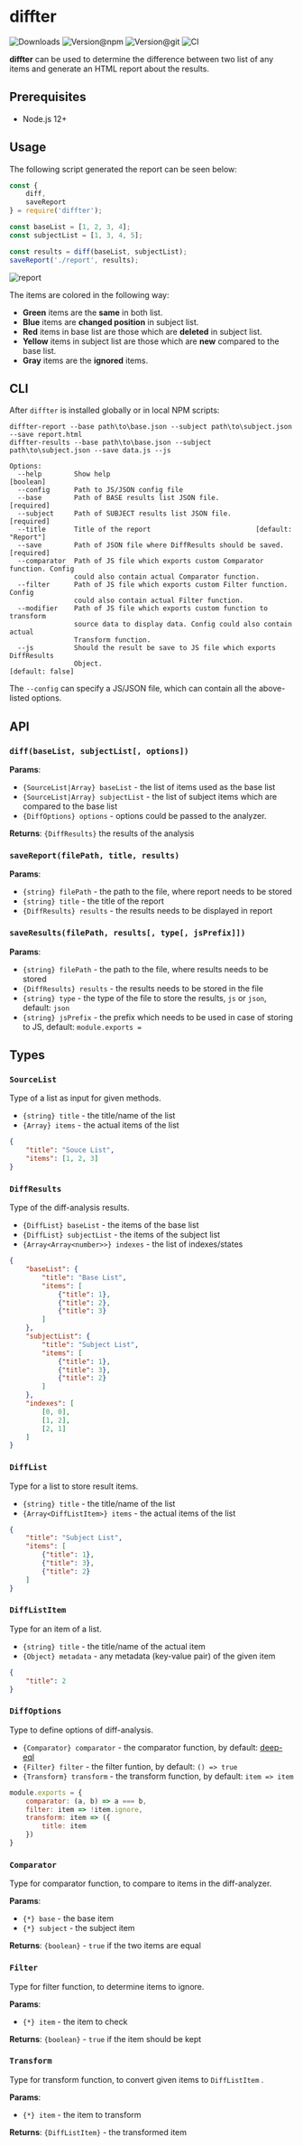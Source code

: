 # diffter

![Downloads](https://img.shields.io/npm/dw/diffter?style=flat-square)
![Version@npm](https://img.shields.io/npm/v/diffter?label=version%40npm&style=flat-square)
![Version@git](https://img.shields.io/github/package-json/v/szikszail/diffter/master?label=version%40git&style=flat-square)
![CI](https://img.shields.io/github/actions/workflow/status/szikszail/diffter/ci.yml?branch=master&label=ci&style=flat-square)

**diffter** can be used to determine the difference between two list of any items and generate an HTML report about the results.

## Prerequisites

* Node.js 12+

## Usage

The following script generated the report can be seen below:

``` javascript
const {
    diff,
    saveReport
} = require('diffter');

const baseList = [1, 2, 3, 4];
const subjectList = [1, 3, 4, 5];

const results = diff(baseList, subjectList);
saveReport('./report', results);
```

![report](example.png)

The items are colored in the following way:

* **Green** items are the **same** in both list.
* **Blue** items are **changed position** in subject list.
* **Red** items in base list are those which are **deleted** in subject list.
* **Yellow** items in subject list are those which are **new** compared to the base list.
* **Gray** items are the **ignored** items.

## CLI

After `diffter` is installed globally or in local NPM scripts:

``` 
diffter-report --base path\to\base.json --subject path\to\subject.json --save report.html
diffter-results --base path\to\base.json --subject path\to\subject.json --save data.js --js

Options:
  --help        Show help                                              [boolean]
  --config      Path to JS/JSON config file
  --base        Path of BASE results list JSON file.                  [required]
  --subject     Path of SUBJECT results list JSON file.               [required]
  --title       Title of the report                          [default: "Report"]
  --save        Path of JSON file where DiffResults should be saved.  [required]
  --comparator  Path of JS file which exports custom Comparator function. Config
                could also contain actual Comparator function.
  --filter      Path of JS file which exports custom Filter function. Config
                could also contain actual Filter function.
  --modifier    Path of JS file which exports custom function to transform
                source data to display data. Config could also contain actual
                Transform function.
  --js          Should the result be save to JS file which exports DiffResults
                Object.                                         [default: false]
```

The `--config` can specify a JS/JSON file, which can contain all the above-listed options.

## API

### `diff(baseList, subjectList[, options])`

**Params**:

* `{SourceList|Array} baseList` - the list of items used as the base list
* `{SourceList|Array} subjectList` - the list of subject items which are compared to the base list
* `{DiffOptions} options` - options could be passed to the analyzer.

**Returns**: `{DiffResults}` the results of the analysis

### `saveReport(filePath, title, results)`

**Params**:

* `{string} filePath` - the path to the file, where report needs to be stored
* `{string} title` - the title of the report
* `{DiffResults} results` - the results needs to be displayed in report

### `saveResults(filePath, results[, type[, jsPrefix]])`

**Params**:

* `{string} filePath` - the path to the file, where results needs to be stored
* `{DiffResults} results` - the results needs to be stored in the file
* `{string} type` - the type of the file to store the results,  `js` or `json`, default: `json`
* `{string} jsPrefix` - the prefix which needs to be used in case of storing to JS, default: `module.exports = `

## Types

### `SourceList`

Type of a list as input for given methods.

* `{string} title` - the title/name of the list
* `{Array} items` - the actual items of the list

``` json
{
    "title": "Souce List",
    "items": [1, 2, 3]
}
```

### `DiffResults`

Type of the diff-analysis results.

* `{DiffList} baseList` - the items of the base list
* `{DiffList} subjectList` - the items of the subject list
* `{Array<Array<number>>} indexes` - the list of indexes/states

``` json
{
    "baseList": {
        "title": "Base List",
        "items": [
            {"title": 1},
            {"title": 2},
            {"title": 3}
        ]
    },
    "subjectList": {
        "title": "Subject List",
        "items": [
            {"title": 1},
            {"title": 3},
            {"title": 2}
        ]
    },
    "indexes": [
        [0, 0],
        [1, 2],
        [2, 1]
    ]
}
```

### `DiffList`

Type for a list to store result items.

* `{string} title` - the title/name of the list
* `{Array<DiffListItem>} items` - the actual items of the list

``` json
{
    "title": "Subject List",
    "items": [
        {"title": 1},
        {"title": 3},
        {"title": 2}
    ]
}
```

### `DiffListItem`

Type for an item of a list.

* `{string} title` - the title/name of the actual item
* `{Object} metadata` - any metadata (key-value pair) of the given item

``` json
{
    "title": 2
}
```

### `DiffOptions`

Type to define options of diff-analysis.

* `{Comparator} comparator` - the comparator function, by default: [deep-eql](https://www.npmjs.com/package/deep-eql)
* `{Filter} filter` - the filter funtion, by default: `() => true`
* `{Transform} transform` - the transform function, by default: `item => item`

``` javascript
module.exports = {
    comparator: (a, b) => a === b,
    filter: item => !item.ignore,
    transform: item => ({
        title: item
    })
}
```

### `Comparator`

Type for comparator function, to compare to items in the diff-analyzer.

**Params**:

* `{*} base` - the base item
* `{*} subject` - the subject item

**Returns**: `{boolean}` - `true` if the two items are equal

### `Filter`

Type for filter function, to determine items to ignore.

**Params**:

* `{*} item` - the item to check

**Returns**: `{boolean}` - `true` if the item should be kept

### `Transform`

Type for transform function, to convert given items to `DiffListItem` .

**Params**:

* `{*} item` - the item to transform

**Returns**: `{DiffListItem}` - the transformed item
